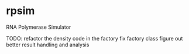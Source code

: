 rpsim
=====

RNA Polymerase Simulator

TODO:
refactor the density code in the factory
fix factory class
figure out better result handling and analysis

